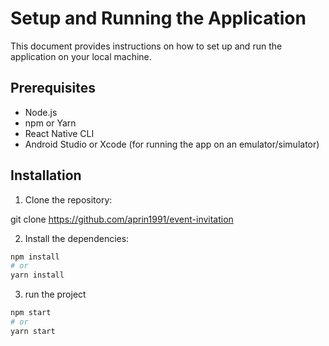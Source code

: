 # Setup and Running the Application

This document provides instructions on how to set up and run the application on your local machine.

## Prerequisites

- Node.js
- npm or Yarn
- React Native CLI
- Android Studio or Xcode (for running the app on an emulator/simulator)

## Installation

1. Clone the repository:

git clone https://github.com/aprin1991/event-invitation

2. Install the dependencies:

```bash
npm install
# or
yarn install
```

3. run the project

```bash
npm start
# or
yarn start
```

